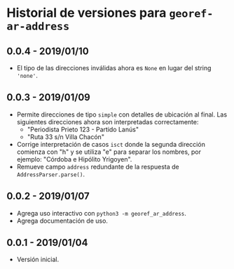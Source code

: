 # Historial de versiones para `georef-ar-address`

## **0.0.4** - 2019/01/10
- El tipo de las direcciones inválidas ahora es `None` en lugar del string `'none'`.

## **0.0.3** - 2019/01/09
- Permite direcciones de tipo `simple` con detalles de ubicación al final. Las siguientes direcciones ahora son interpretadas correctamente:
	- "Periodista Prieto 123 - Partido Lanús"
	- "Ruta 33 s/n Villa Chacón"
- Corrige interpretación de casos `isct` donde la segunda dirección comienza con "h" y se utiliza "e" para separar los nombres, por ejemplo: "Córdoba e Hipólito Yrigoyen".
- Remueve campo `address` redundante de la respuesta de `AddressParser.parse()`.

## **0.0.2** - 2019/01/07
- Agrega uso interactivo con `python3 -m georef_ar_address`.
- Agrega documentación de uso.

## **0.0.1** - 2019/01/04
- Versión inicial.
